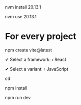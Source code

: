 nvm install 20.13.1

nvm use 20.13.1

For every project
==================
npm create vite@latest <directory-name>

✔ Select a framework: › React

✔ Select a variant: › JavaScript

cd <directory-name>

npm install

npm run dev

